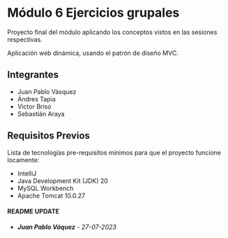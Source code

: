 # Módulo 6 Ejercicios grupales

Proyecto final del módulo aplicando los conceptos vistos
en las sesiones respectivas.

Aplicación web dinámica, usando el patrón de diseño
MVC.

## Integrantes
- Juan Pablo Vásquez
- Ándres Tapia
- Victor Briso
- Sebastián Araya

## Requisitos Previos
Lista de tecnologías pre-requisitos mínimos para que el proyecto funcione locamente:
- IntelliJ
- Java Development Kit (JDK) 20
- MySQL Workbench
- Apache Tomcat 10.0.27

#### README UPDATE
* ***Juan Pablo Váquez*** - *27-07-2023*
